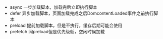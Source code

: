 - async 一步加载脚本，加载完后立即执行脚本
- defer 异步加载脚本，页面加载完成之后DomcontentLoaded事件之前执行脚本
- preload 提前加载脚本，但是不执行，缓存后期可能会使用
- prefetch 同preload但是优先级低，空闲时候加载